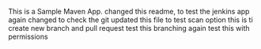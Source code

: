 This is a Sample Maven App. 
changed this readme, to test the jenkins app
again changed to check the git 
updated this file to test scan option
this is ti create new branch and pull request
test this branching again 
test this with permissions
